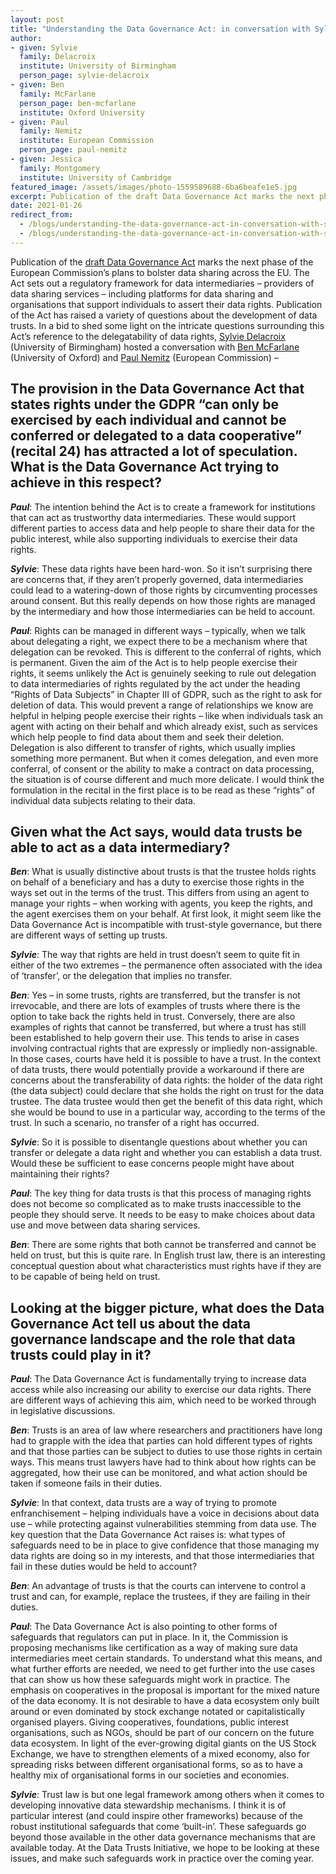 ```yaml
---
layout: post
title: "Understanding the Data Governance Act: in conversation with Sylvie Delacroix, Ben McFarlane and Paul Nemitz"
author:
- given: Sylvie
  family: Delacroix
  institute: University of Birmingham
  person_page: sylvie-delacroix
- given: Ben
  family: McFarlane
  person_page: ben-mcfarlane
  institute: Oxford University
- given: Paul
  family: Nemitz
  institute: European Commission
  person_page: paul-nemitz
- given: Jessica
  family: Montgomery
  institute: University of Cambridge
featured_image: /assets/images/photo-1559589688-6ba6beafe1e5.jpg
excerpt: Publication of the draft Data Governance Act marks the next phase of the European Commission’s plans to bolster data sharing across the EU. In a bid to shed some light on the intricate questions surrounding this Act’s reference to the delegatability of data rights, Sylvie Delacroix (University of Birmingham) hosted a conversation with Ben McFarlane (University of Oxford) and Paul Nemitz (European Commission).
date: 2021-01-26
redirect_from:
  - /blogs/understanding-the-data-governance-act-in-conversation-with-sylvie-delacroix-ben-mcfarlane-and-paul-nemitz
  - /blogs/understanding-the-data-governance-act-in-conversation-with-sylvie-delacroix-ben-mcfarlane-and-paul-nemitz/
---
```


Publication of the [draft Data Governance
Act](https://eur-lex.europa.eu/legal-content/EN/TXT/?uri=CELEX%3A52020PC0767) marks
the next phase of the European Commission’s plans to bolster data
sharing across the EU. The Act sets out a regulatory framework for data
intermediaries – providers of data sharing services – including
platforms for data sharing and organisations that support individuals to
assert their data rights. Publication of the Act has raised a variety of
questions about the development of data trusts. In a bid to shed some
light on the intricate questions surrounding this Act’s reference to the
delegatability of data rights, [Sylvie
Delacroix](https://www.birmingham.ac.uk/staff/profiles/law/delacroix-sylvie.aspx) (University
of Birmingham) hosted a conversation with
[Ben McFarlane](https://www.law.ox.ac.uk/people/ben-mcfarlane) (University
of Oxford) and [Paul
Nemitz](https://www.coleurope.eu/whoswho/person/paul.nemitz) (European
Commission) –

## The provision in the Data Governance Act that states rights under the GDPR “can only be exercised by each individual and cannot be conferred or delegated to a data cooperative” (recital 24) has attracted a lot of speculation. What is the Data Governance Act trying to achieve in this respect?

***Paul***: The intention behind the Act is to create a framework for
institutions that can act as trustworthy data intermediaries. These
would support different parties to access data and help people to share
their data for the public interest, while also supporting individuals to
exercise their data rights.

***Sylvie***: These data rights have been hard-won. So it isn’t
surprising there are concerns that, if they aren’t properly governed,
data intermediaries could lead to a watering-down of those rights by
circumventing processes around consent. But this really depends on how
those rights are managed by the intermediary and how those
intermediaries can be held to account.

***Paul***: Rights can be managed in different ways – typically, when we
talk about delegating a right, we expect there to be a mechanism where
that delegation can be revoked. This is different to the conferral of
rights, which is permanent. Given the aim of the Act is to help people
exercise their rights, it seems unlikely the Act is genuinely seeking to
rule out delegation to data intermediaries of rights regulated by the
act under the heading “Rights of Data Subjects” in Chapter III of GDPR,
such as the right to ask for deletion of data. This would prevent a
range of relationships we know are helpful in helping people exercise
their rights – like when individuals task an agent with acting on their
behalf and which already exist, such as services which help people to
find data about them and seek their deletion. Delegation is also
different to transfer of rights, which usually implies something more
permanent. But when it comes delegation, and even more conferral, of
consent or the ability to make a contract on data processing, the
situation is of course different and much more delicate. I would think
the formulation in the recital in the first place is to be read
as  these “rights” of individual data subjects relating to their data. 

## Given what the Act says, would data trusts be able to act as a data intermediary?

***Ben***: What is usually distinctive about trusts is that the trustee
holds rights on behalf of a beneficiary and has a duty to exercise those
rights in the ways set out in the terms of the trust. This differs from
using an agent to manage your rights – when working with agents, you
keep the rights, and the agent exercises them on your behalf. At first
look, it might seem like the Data Governance Act is incompatible with
trust-style governance, but there are different ways of setting up
trusts. 

***Sylvie***: The way that rights are held in trust doesn’t seem to
quite fit in either of the two extremes – the permanence often
associated with the idea of ‘transfer’, or the delegation that implies
no transfer.

***Ben***: Yes – in some trusts, rights are transferred, but the
transfer is not irrevocable, and there are lots of examples of trusts
where there is the option to take back the rights held in trust.
Conversely, there are also examples of rights that cannot be
transferred, but where a trust has still been established to help govern
their use. This tends to arise in cases involving contractual rights
that are expressly or impliedly non-assignable. In those cases, courts
have held it is possible to have a trust. In the context of data trusts,
there would potentially provide a workaround if there are concerns about
the transferability of data rights: the holder of the data right (the
data subject) could declare that she holds the right on trust for the
data trustee. The data trustee would then get the benefit of this data
right, which she would be bound to use in a particular way, according to
the terms of the trust. In such a scenario, no transfer of a right has
occurred.

***Sylvie***: So it is possible to disentangle questions about whether
you can transfer or delegate a data right and whether you can establish
a data trust. Would these be sufficient to ease concerns people might
have about maintaining their rights? 

***Paul***: The key thing for data trusts is that this process of
managing rights does not become so complicated as to make trusts
inaccessible to the people they should serve. It needs to be easy to
make choices about data use and move between data sharing services. 

***Ben***: There are some rights that both cannot be transferred and
cannot be held on trust, but this is quite rare. In English trust law,
there is an interesting conceptual question about what characteristics
must rights have if they are to be capable of being held on trust.

## Looking at the bigger picture, what does the Data Governance Act tell us about the data governance landscape and the role that data trusts could play in it?

***Paul***: The Data Governance Act is fundamentally trying to increase
data access while also increasing our ability to exercise our data
rights. There are different ways of achieving this aim, which need to be
worked through in legislative discussions. 

***Ben***: Trusts is an area of law where researchers and practitioners
have long had to grapple with the idea that parties can hold different
types of rights and that those parties can be subject to duties to use
those rights in certain ways. This means trust lawyers have had to think
about how rights can be aggregated, how their use can be monitored, and
what action should be taken if someone fails in their duties. 

***Sylvie***: In that context, data trusts are a way of trying to
promote enfranchisement – helping individuals have a voice in decisions
about data use – while protecting against vulnerabilities stemming from
data use. The key question that the Data Governance Act raises is: what
types of safeguards need to be in place to give confidence that those
managing my data rights are doing so in my interests, and that those
intermediaries that fail in these duties would be held to account? 

***Ben***: An advantage of trusts is that the courts can intervene to
control a trust and can, for example, replace the trustees, if they are
failing in their duties. 

***Paul***: The Data Governance Act is also pointing to other forms of
safeguards that regulators can put in place. In it, the Commission is
proposing mechanisms like certification as a way of making sure data
intermediaries meet certain standards. To understand what this means,
and what further efforts are needed, we need to get further into the use
cases that can show us how these safeguards might work in practice. The
emphasis on cooperatives in the proposal is important for the mixed
nature of the data economy. It is not desirable to have a data ecosystem
only built around or even dominated by stock exchange notated or
capitalistically organised players. Giving cooperatives, foundations,
public interest organisations, such as NGOs, should be part of our
concern on the future data ecosystem. In light of the ever-growing
digital giants on the US Stock Exchange, we have to strengthen elements
of a mixed economy, also for spreading risks between different
organisational forms, so as to have a healthy mix of organisational
forms in our societies and economies. 

***Sylvie***: Trust law is but one legal framework among others when it
comes to developing innovative data stewardship mechanisms. I think it
is of particular interest (and could inspire other frameworks) because
of the robust institutional safeguards that come ‘built-in’. These
safeguards go beyond those available in the other data governance
mechanisms that are available today. At the Data Trusts Initiative, we
hope to be looking at these issues, and make such safeguards work in
practice over the coming year.
